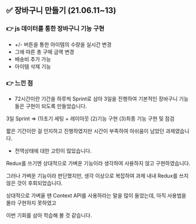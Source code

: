 ## ✅ 장바구니 만들기 (21.06.11~13)

### 👉 js 데이터를 통한 장바구니 기능 구현

- +/- 버튼을 통한 아이템의 수량을 실시간 변경 
- 그에 따른 총 구매 금액 변경
- 배송비 추가 가능
- 아이템 삭제 기능

### 👉 느낀 점


- 72시간이란 기간을 하루씩 Sprint로 삼아 3일을 진행하여 기본적인 장바구니 기능들은 구현이 되도록 만들었습니다.

3일 Sprint => (1)초기 세팅 + 레이아웃 (2)기능 구현 (3)최종 기능 구현 및 점검 

짧은 기간이란 걸 인지하고 진행하였지만 시간이 부족하여 아쉬움이 남았던 과제였습니다.



- 전역상태에 대한 고민이 많았습니다. 

Redux를 쓰기엔 상대적으로 가벼운 기능이라 생각하여 사용하지 않고 구현하였습니다.

그러나 가벼운 기능이라 판단했지만, 생각 이상으로 복잡하여 과제 내내 Redux를 쓰지 않은 것이 후회되었습니다.

상대적으로 가벼울 땐 Context API를 사용하라는 말을 많이 들었는데, 아직 사용법을 몰라 구현하지 못하였고

이번 기회를 삼아 학습해 볼 것 같습니다.

